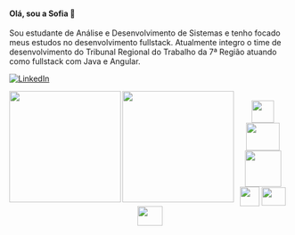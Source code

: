 #### Olá, sou a Sofia 👋 
Sou estudante de Análise e Desenvolvimento de Sistemas e tenho focado meus estudos no desenvolvimento fullstack. Atualmente integro o time de desenvolvimento do Tribunal Regional do Trabalho da 7ª Região atuando como fullstack com Java e Angular.  

[![LinkedIn](https://img.shields.io/badge/LinkedIn-0077B5?style=for-the-badge&logo=linkedin&logoColor=white)](https://www.linkedin.com/in/sofmorais/)

<div class="container">
  <img height=200 align="left" src="https://github-readme-stats.vercel.app/api?username=sofmorais&bg_color=00000000&show_icons=true&hide_border=true" />
  <img height=200 align="left" src="https://github-readme-stats.vercel.app/api/top-langs?username=sofmorais&layout=compact&bg_color=00000000&hide_border=true" /> 
</div>

<div style="display: inline_block" align="center"><br>
  <img align="center" src="https://seeklogo.com/images/C/c-sharp-c-logo-02F17714BA-seeklogo.com.png" width="40" height="40"/> 
  <img align="center" src="https://softwareasli.com/wp-content/uploads/2019/08/ASP.NET_.png" width="60" height="50"/>
  <img align="center" src="https://cdn.jsdelivr.net/gh/devicons/devicon/icons/git/git-original-wordmark.svg" width="65" height="65"/>
  <img align="center" src="https://user-images.githubusercontent.com/102272830/174455419-6fad00e8-c3d4-4eba-97bf-ba985b235111.png" width="35" height="35"/>
  <img align="center" src="https://cdn.jsdelivr.net/gh/devicons/devicon/icons/vscode/vscode-original.svg"  width="43" height="33" />
  <img align="center" src="https://visualstudio.microsoft.com/wp-content/uploads/2021/10/Product-Icon.svg"  width="45" height="35" />
</div>



